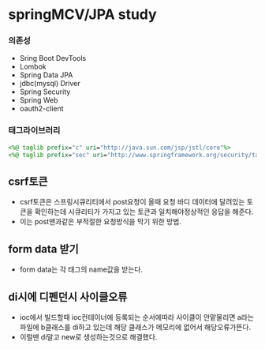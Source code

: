 # springMCV/JPA study

### 의존성

- Sring Boot DevTools
- Lombok
- Spring Data JPA
- jdbc(mysql) Driver
- Spring Security
- Spring Web
- oauth2-client

### 태그라이브러리

```jsp
<%@ taglib prefix="c" uri="http://java.sun.com/jsp/jstl/core"%>
<%@ taglib prefix="sec" uri="http://www.springframework.org/security/tags"%>
```

## csrf토큰
- csrf토큰은 스프링시큐리티에서 post요청이 올때 요청 바디 데이터에 달려있는 토큰을 확인하는데 시큐리티가 가지고 있는 토큰과 일치해야정상적인 응답을 해준다.
- 이는 post맨과같은 부적절한 요청방식을 막기 위한 방법.

## form data 받기
- form data는 각 태그의 name값을 받는다.

## di시에 디펜던시 사이클오류
- ioc에서 빌드할때 ioc컨테이너에 등록되는 순서에따라 사이클이 안맡물리면 a라는 파일에 b클래스를 di하고 있는데 해당 클래스가 메모리에 없어서 해당오류가뜬다.
- 이럴땐 di말고 new로 생성하는것으로 해결했다.
